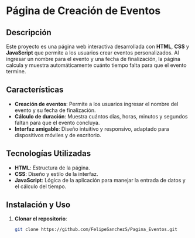# Página de Creación de Eventos

## Descripción

Este proyecto es una página web interactiva desarrollada con **HTML**, **CSS** y **JavaScript** que permite a los usuarios crear eventos personalizados. Al ingresar un nombre para el evento y una fecha de finalización, la página calcula y muestra automáticamente cuánto tiempo falta para que el evento termine.

## Características

- **Creación de eventos**: Permite a los usuarios ingresar el nombre del evento y su fecha de finalización.
- **Cálculo de duración**: Muestra cuántos días, horas, minutos y segundos faltan para que el evento concluya.
- **Interfaz amigable**: Diseño intuitivo y responsivo, adaptado para dispositivos móviles y de escritorio.

## Tecnologías Utilizadas

- **HTML**: Estructura de la página.
- **CSS**: Diseño y estilo de la interfaz.
- **JavaScript**: Lógica de la aplicación para manejar la entrada de datos y el cálculo del tiempo.

## Instalación y Uso

1. **Clonar el repositorio**:
   ```bash
   git clone https://github.com/FelipeSanchezS/Pagina_Eventos.git
